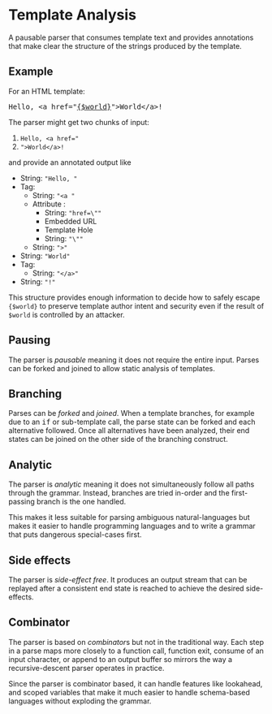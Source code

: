 # Template Analysis

A pausable parser that consumes template text
and provides annotations that make clear the
structure of the strings produced by the template.

## Example

For an HTML template:

<pre>
Hello, &lt;a href="<u>{$world}</u>"&gt;World&lt;/a&gt;!
</pre>

The parser might get two chunks of input:

1. `Hello, <a href="`
2. `">World</a>!`

and provide an annotated output like

 * String: `"Hello, "`
 * Tag:
    * String: `"<a "`
    * Attribute : 
      * String: `"href=\""`
      * Embedded URL
      * Template Hole
      * String: `"\""`
    * String: `">"`
 * String: `"World"`
 * Tag:
    * String: `"</a>"`
 * String: `"!"`

This structure provides enough information to decide how to safely
escape `{$world}` to preserve template author intent and security even
if the result of `$world` is controlled by an attacker.

## Pausing
The parser is *pausable* meaning it does not require
the entire input.  Parses can be forked and joined to allow
static analysis of templates.

## Branching
Parses can be *forked* and *joined*.  When a template
branches, for example due to an <tt>if</tt> or sub-template call,
the parse state can be forked and each alternative followed.
Once all alternatives have been analyzed, their end states can be
joined on the other side of the branching construct.

## Analytic
The parser is *analytic* meaning it does not simultaneously
follow all paths through the grammar.  Instead, branches are tried
in-order and the first-passing branch is the one handled.

This makes it less suitable for parsing ambiguous natural-languages
but makes it easier to handle programming languages and to
write a grammar that puts dangerous special-cases first.

## Side effects
The parser is *side-effect free*.  It produces an output stream
that can be replayed after a consistent end state is reached
to achieve the desired side-effects.

## Combinator
The parser is based on *combinator*s but not in the traditional
way.  Each step in a parse maps more closely to a function call, function
exit, consume of an input character, or append to an output buffer so
mirrors the way a recursive-descent parser operates in practice.

Since the parser is combinator based, it can handle features like
lookahead, and scoped variables that make it much easier to handle
schema-based languages without exploding the grammar.
